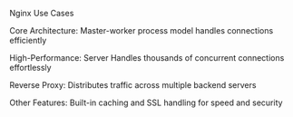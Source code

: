 Nginx Use Cases

Core Architecture: Master-worker process model handles connections efficiently

High-Performance: Server Handles thousands of concurrent connections effortlessly

Reverse Proxy: Distributes traffic across multiple backend servers

Other Features: Built-in caching and SSL handling for speed and security